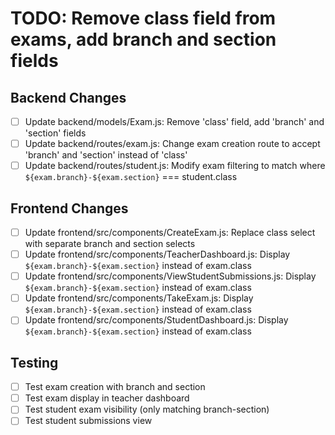 # TODO: Remove class field from exams, add branch and section fields

## Backend Changes
- [ ] Update backend/models/Exam.js: Remove 'class' field, add 'branch' and 'section' fields
- [ ] Update backend/routes/exam.js: Change exam creation route to accept 'branch' and 'section' instead of 'class'
- [ ] Update backend/routes/student.js: Modify exam filtering to match where `${exam.branch}-${exam.section}` === student.class

## Frontend Changes
- [ ] Update frontend/src/components/CreateExam.js: Replace class select with separate branch and section selects
- [ ] Update frontend/src/components/TeacherDashboard.js: Display `${exam.branch}-${exam.section}` instead of exam.class
- [ ] Update frontend/src/components/ViewStudentSubmissions.js: Display `${exam.branch}-${exam.section}` instead of exam.class
- [ ] Update frontend/src/components/TakeExam.js: Display `${exam.branch}-${exam.section}` instead of exam.class
- [ ] Update frontend/src/components/StudentDashboard.js: Display `${exam.branch}-${exam.section}` instead of exam.class

## Testing
- [ ] Test exam creation with branch and section
- [ ] Test exam display in teacher dashboard
- [ ] Test student exam visibility (only matching branch-section)
- [ ] Test student submissions view
